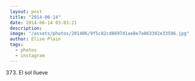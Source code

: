 ```yaml
---
layout: post
title: "2014-06-14"
date: 2014-06-14 03:03:21
description: 
image: "/assets/photos/201406/9f5c82cd8697d1ae8e7a063392e33596.jpg"
author: Elise Plain
tags: 
  - photos
  - instagram
---
```


373. El sol llueve
<p></p>
